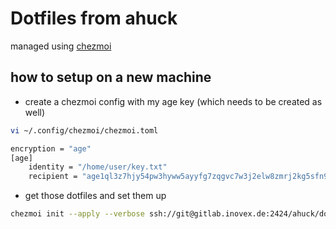 # Dotfiles from ahuck

managed using [chezmoi](https://www.chezmoi.io/)

## how to setup on a new machine

- create a chezmoi config with my age key (which needs to be created as well)

```bash
vi ~/.config/chezmoi/chezmoi.toml
```

```bash
encryption = "age"
[age]
    identity = "/home/user/key.txt"
    recipient = "age1ql3z7hjy54pw3hyww5ayyfg7zqgvc7w3j2elw8zmrj2kg5sfn9aqmcac8p"

```

- get those dotfiles and set them up

```bash
chezmoi init --apply --verbose ssh://git@gitlab.inovex.de:2424/ahuck/dots.git
```

